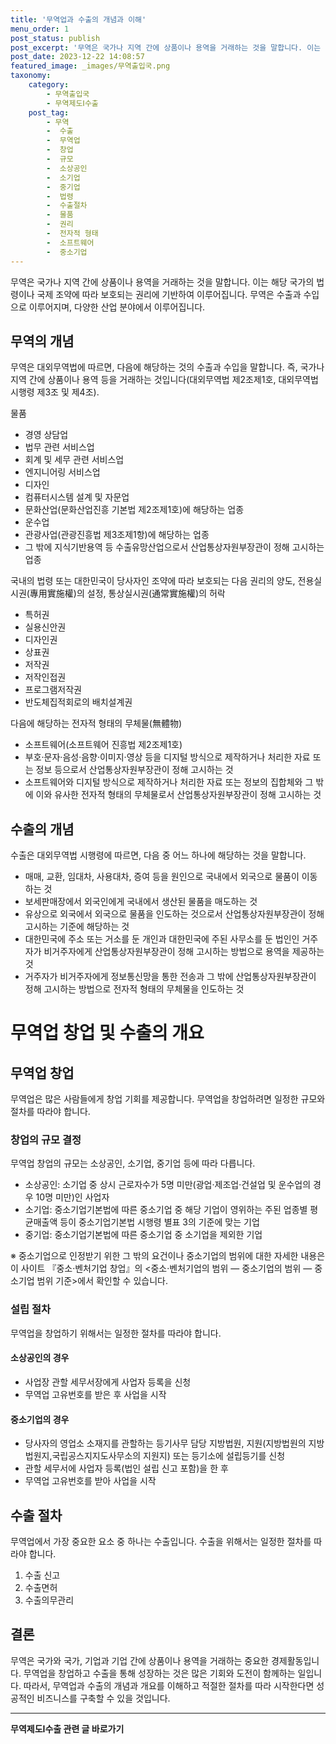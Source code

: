 ```yaml
---
title: '무역업과 수출의 개념과 이해'
menu_order: 1
post_status: publish
post_excerpt: '무역은 국가나 지역 간에 상품이나 용역을 거래하는 것을 말합니다. 이는 해당 국가의 법령이나 국제 조약에 따라 보호되는 권리에 기반하여 이루어집니다. 무역은 수출과 수입으로 이루어지며, 다양한 산업 분야에서 이루어집니다.'
post_date: 2023-12-22 14:08:57
featured_image: _images/무역출입국.png
taxonomy:
    category:
        - 무역출입국
        - 무역제도Ⅰ수출
    post_tag:
        - 무역
        -  수출
        -  무역업
        -  창업
        -  규모
        -  소상공인
        -  소기업
        -  중기업
        -  법령
        -  수출절차
        -  물품
        -  권리
        -  전자적 형태
        -  소프트웨어
        -  중소기업
---
```



무역은 국가나 지역 간에 상품이나 용역을 거래하는 것을 말합니다. 이는 해당 국가의 법령이나 국제 조약에 따라 보호되는 권리에 기반하여 이루어집니다. 무역은 수출과 수입으로 이루어지며, 다양한 산업 분야에서 이루어집니다.

## 무역의 개념
무역은 대외무역법에 따르면, 다음에 해당하는 것의 수출과 수입을 말합니다. 즉, 국가나지역 간에 상품이나 용역 등을 거래하는 것입니다(대외무역법 제2조제1호, 대외무역법 시행령 제3조 및 제4조).

물품
- 경영 상담업
- 법무 관련 서비스업
- 회계 및 세무 관련 서비스업
- 엔지니어링 서비스업
- 디자인
- 컴퓨터시스템 설계 및 자문업
- 문화산업(문화산업진흥 기본법 제2조제1호)에 해당하는 업종
- 운수업
- 관광사업(관광진흥법 제3조제1항)에 해당하는 업종
- 그 밖에 지식기반용역 등 수출유망산업으로서 산업통상자원부장관이 정해 고시하는 업종

국내의 법령 또는 대한민국이 당사자인 조약에 따라 보호되는 다음 권리의 양도, 전용실시권(專用實施權)의 설정, 통상실시권(通常實施權)의 허락
- 특허권
- 실용신안권
- 디자인권
- 상표권
- 저작권
- 저작인접권
- 프로그램저작권
- 반도체집적회로의 배치설계권

다음에 해당하는 전자적 형태의 무체물(無體物)
- 소프트웨어(소프트웨어 진흥법 제2조제1호)
- 부호·문자·음성·음향·이미지·영상 등을 디지털 방식으로 제작하거나 처리한 자료 또는 정보 등으로서 산업통상자원부장관이 정해 고시하는 것
- 소프트웨어와 디지털 방식으로 제작하거나 처리한 자료 또는 정보의 집합체와 그 밖에 이와 유사한 전자적 형태의 무체물로서 산업통상자원부장관이 정해 고시하는 것

## 수출의 개념
수출은 대외무역법 시행령에 따르면, 다음 중 어느 하나에 해당하는 것을 말합니다.
- 매매, 교환, 임대차, 사용대차, 증여 등을 원인으로 국내에서 외국으로 물품이 이동하는 것
- 보세판매장에서 외국인에게 국내에서 생산된 물품을 매도하는 것
- 유상으로 외국에서 외국으로 물품을 인도하는 것으로서 산업통상자원부장관이 정해 고시하는 기준에 해당하는 것
- 대한민국에 주소 또는 거소를 둔 개인과 대한민국에 주된 사무소를 둔 법인인 거주자가 비거주자에게 산업통상자원부장관이 정해 고시하는 방법으로 용역을 제공하는 것
- 거주자가 비거주자에게 정보통신망을 통한 전송과 그 밖에 산업통상자원부장관이 정해 고시하는 방법으로 전자적 형태의 무체물을 인도하는 것


# 무역업 창업 및 수출의 개요

## 무역업 창업
무역업은 많은 사람들에게 창업 기회를 제공합니다. 무역업을 창업하려면 일정한 규모와 절차를 따라야 합니다.

### 창업의 규모 결정
무역업 창업의 규모는 소상공인, 소기업, 중기업 등에 따라 다릅니다.

- 소상공인: 소기업 중 상시 근로자수가 5명 미만(광업·제조업·건설업 및 운수업의 경우 10명 미만)인 사업자
- 소기업: 중소기업기본법에 따른 중소기업 중 해당 기업이 영위하는 주된 업종별 평균매출액 등이 중소기업기본법 시행령 별표 3의 기준에 맞는 기업
- 중기업: 중소기업기본법에 따른 중소기업 중 소기업을 제외한 기업

※ 중소기업으로 인정받기 위한 그 밖의 요건이나 중소기업의 범위에 대한 자세한 내용은 이 사이트 『중소·벤처기업 창업』의 <중소·벤처기업의 범위 ― 중소기업의 범위 ― 중소기업 범위 기준>에서 확인할 수 있습니다.

### 설립 절차
무역업을 창업하기 위해서는 일정한 절차를 따라야 합니다.

#### 소상공인의 경우
- 사업장 관할 세무서장에게 사업자 등록을 신청
- 무역업 고유번호를 받은 후 사업을 시작

#### 중소기업의 경우
- 당사자의 영업소 소재지를 관할하는 등기사무 담당 지방법원, 지원(지방법원의 지방법원지,국립공스지지도사무소의 지원지) 또는 등기소에 설립등기를 신청
- 관할 세무서에 사업자 등록(법인 설립 신고 포함)을 한 후
- 무역업 고유번호를 받아 사업을 시작

## 수출 절차
무역업에서 가장 중요한 요소 중 하나는 수출입니다. 수출을 위해서는 일정한 절차를 따라야 합니다.

1. 수출 신고
2. 수출면허
3. 수출의무관리

## 결론
무역은 국가와 국가, 기업과 기업 간에 상품이나 용역을 거래하는 중요한 경제활동입니다. 무역업을 창업하고 수출을 통해 성장하는 것은 많은 기회와 도전이 함께하는 일입니다. 따라서, 무역업과 수출의 개념과 개요를 이해하고 적절한 절차를 따라 시작한다면 성공적인 비즈니스를 구축할 수 있을 것입니다.
<!-- wp:separator -->
<hr class="wp-block-separator has-alpha-channel-opacity"/>
<!-- /wp:separator -->

<!-- wp:group {"backgroundColor":"base","layout":{"type":"constrained"}} -->
<div class="wp-block-group has-base-background-color has-background"><!-- wp:paragraph {"align":"center","fontSize":"medium"} -->
<p class="has-text-align-center has-large-font-size"><strong>무역제도Ⅰ수출 관련 글 바로가기</strong></p>
<!-- /wp:paragraph -->


<!-- wp:latest-posts
{"categories":[{"id":14332,"count":19,"description":"","link":"https://uknowlaw.com/category/%eb%ac%b4%ec%97%ad%ec%a0%9c%eb%8f%84%e2%85%b0%ec%88%98%ec%b6%9c/","name":"무역제도Ⅰ수출","slug":"무역제도Ⅰ수출","taxonomy":"category","parent":0,"meta":[],"_links":{"self":[{"href":"https://uknowlaw.com/wp-json/wp/v2/categories/14332"}],"collection":[{"href":"https://uknowlaw.com/wp-json/wp/v2/categories"}],"about":[{"href":"https://uknowlaw.com/wp-json/wp/v2/taxonomies/category"}],"wp:post_type":[{"href":"https://uknowlaw.com/wp-json/wp/v2/posts?categories=14332"}],"curies":[{"name":"wp","href":"https://api.w.org/{rel}","templated":true}]}}],"postsToShow":100,"excerptLength":28,"postLayout":"grid","columns":2,"featuredImageAlign":"left","featuredImageSizeSlug":"large","fontSize":"small"} /--></div>
<!-- /wp:group -->